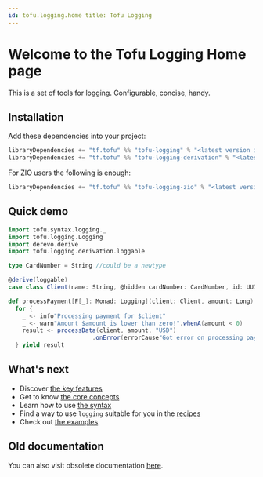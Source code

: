 ```yaml
---
id: tofu.logging.home title: Tofu Logging
---
```


# Welcome to the Tofu Logging Home page

This is a set of tools for logging. Configurable, concise, handy.

## Installation

Add these dependencies into your project:

```sbt
libraryDependencies += "tf.tofu" %% "tofu-logging" % "<latest version in the badge in README>"
libraryDependencies += "tf.tofu" %% "tofu-logging-derivation" % "<latest version in the badge in README>"

```

For ZIO users the following is enough:

```sbt
libraryDependencies += "tf.tofu" %% "tofu-logging-zio" % "<latest version in the badge in README>"

```

## Quick demo

```scala
import tofu.syntax.logging._
import tofu.logging.Logging
import derevo.derive
import tofu.logging.derivation.loggable

type CardNumber = String //could be a newtype

@derive(loggable)
case class Client(name: String, @hidden cardNumber: CardNumber, id: UUID)

def processPayment[F[_]: Monad: Logging](client: Client, amount: Long): F[Result] =
  for {
    _ <- info"Processing payment for $client"
    _ <- warn"Amount $amount is lower than zero!".whenA(amount < 0)
    result <- processData(client, amount, "USD")
                        .onError(errorCause"Got error on processing payment for $client"(_))
  } yield result
```

## What's next

- Discover [the key features](./key-features.md)
- Get to know [the core concepts](./main-entities.md)
- Learn how to use [the syntax](./syntax.md)
- Find a way to use `logging` suitable for you in the [recipes](recipes/recipes.md)
- Check out [the examples](https://github.com/tofu-tf/tofu/tree/better-doobie-example/examples)

## Old documentation

You can also visit obsolete documentation [here](../logging.md).